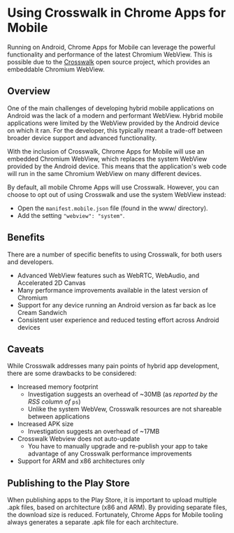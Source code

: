 # Using Crosswalk in Chrome Apps for Mobile

Running on Android, Chrome Apps for Mobile can leverage the powerful functionality and performance of the latest Chromium WebView.  This is possible due to the [Crosswalk](http://crosswalk-project.org/) open source project, which provides an embeddable Chromium WebView.

## Overview
One of the main challenges of developing hybrid mobile applications on Android was the lack of a modern and performant WebView.  Hybrid mobile applications were limited by the WebView provided by the Android device on which it ran.  For the developer, this typically meant a trade-off between broader device support and advanced functionality.

With the inclusion of Crosswalk, Chrome Apps for Mobile will use an embedded Chromium WebView, which replaces the system WebView provided by the Android device.  This means that the application's web code will run in the same Chromium WebView on many different devices.

By default, all mobile Chrome Apps will use Crosswalk.  However, you can choose to opt out of using Crosswalk and use the system WebView instead:
  - Open the `manifest.mobile.json` file (found in the www/ directory).
  - Add the setting `"webview": "system"`.

## Benefits
There are a number of specific benefits to using Crosswalk, for both users and developers.
- Advanced WebView features such as WebRTC, WebAudio, and Accelerated 2D Canvas
- Many performance improvements available in the latest version of Chromium
- Support for any device running an Android version as far back as Ice Cream Sandwich
- Consistent user experience and reduced testing effort across Android devices

## Caveats
While Crosswalk addresses many pain points of hybrid app development, there are some drawbacks to be considered:
- Increased memory footprint
  - Investigation suggests an overhead of ~30MB (as _reported by the RSS column of_ `ps`)
  - Unlike the system WebVew, Crosswalk resources are not shareable between applications
- Increased APK size
  - Investigation suggests an overhead of ~17MB
- Crosswalk Webview does not auto-update
  - You have to manually upgrade and re-publish your app to take advantage of any Crosswalk performance improvements
- Support for ARM and x86 architectures only

## Publishing to the Play Store
When publishing apps to the Play Store, it is important to upload multiple .apk files, based on architecture (x86 and ARM).  By providing separate files, the download size is reduced.  Fortunately, Chrome Apps for Mobile tooling always generates a separate .apk file for each architecture.
